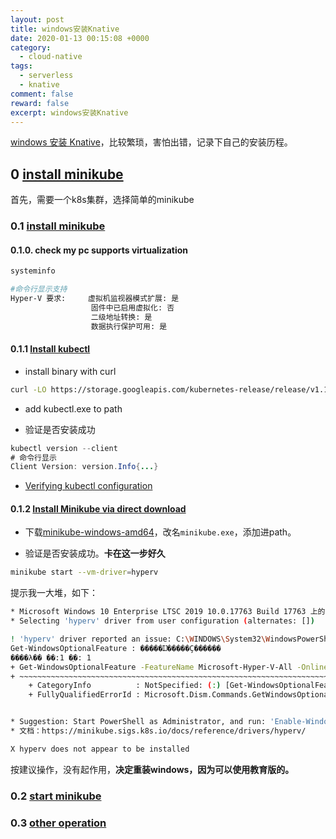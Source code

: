 ```yaml
---
layout: post
title: windows安装Knative
date: 2020-01-13 00:15:08 +0000
category:
  - cloud-native
tags:
  - serverless
  - knative
comment: false
reward: false
excerpt: windows安装Knative
---
```


[windows 安装 Knative](https://knative.dev/docs/install/)，比较繁琐，害怕出错，记录下自己的安装历程。

## 0 [install minikube](https://kubernetes.io/docs/setup/learning-environment/minikube/#installation)

首先，需要一个k8s集群，选择简单的minikube

### 0.1 [install minikube](https://kubernetes.io/docs/tasks/tools/install-minikube/)

#### 0.1.0. check my pc supports virtualization

``` sh
systeminfo

#命令行显示支持
Hyper-V 要求:     虚拟机监视器模式扩展: 是
                  固件中已启用虚拟化: 否
                  二级地址转换: 是
                  数据执行保护可用: 是
```

#### 0.1.1  [Install kubectl](https://kubernetes.io/docs/tasks/tools/install-kubectl/#install-kubectl-on-windows)

- install binary with curl

``` sh
curl -LO https://storage.googleapis.com/kubernetes-release/release/v1.17.0/bin/windows/amd64/kubectl.exe
```

- add kubectl.exe to path

- 验证是否安装成功

``` java
kubectl version --client
# 命令行显示
Client Version: version.Info{...}
```

- [Verifying kubectl configuration](https://kubernetes.io/docs/tasks/tools/install-kubectl/#verifying-kubectl-configuration)

#### 0.1.2 [Install Minikube via direct download](https://kubernetes.io/docs/tasks/tools/install-minikube/#install-minikube-via-direct-download)

- 下载[minikube-windows-amd64](https://github.com/kubernetes/minikube/releases/latest)，改名`minikube.exe`，添加进path。

- 验证是否安装成功。**卡在这一步好久**

``` sh
minikube start --vm-driver=hyperv
```

提示我一大堆，如下：

``` sh
* Microsoft Windows 10 Enterprise LTSC 2019 10.0.17763 Build 17763 上的 minikube v1.6.2
* Selecting 'hyperv' driver from user configuration (alternates: [])

! 'hyperv' driver reported an issue: C:\WINDOWS\System32\WindowsPowerShell\v1.0\powershell.exe Get-WindowsOptionalFeature -FeatureName Microsoft-Hyper-V-All -Online failed:
Get-WindowsOptionalFeature : �����Ĳ�����Ҫ������
����λ�� ��:1 �ַ�: 1
+ Get-WindowsOptionalFeature -FeatureName Microsoft-Hyper-V-All -Online
+ ~~~~~~~~~~~~~~~~~~~~~~~~~~~~~~~~~~~~~~~~~~~~~~~~~~~~~~~~~~~~~~~~~~~~~
    + CategoryInfo          : NotSpecified: (:) [Get-WindowsOptionalFeature], COMException
    + FullyQualifiedErrorId : Microsoft.Dism.Commands.GetWindowsOptionalFeatureCommand


* Suggestion: Start PowerShell as Administrator, and run: 'Enable-WindowsOptionalFeature -Online -FeatureName Microsoft-Hyper-V -All'
* 文档：https://minikube.sigs.k8s.io/docs/reference/drivers/hyperv/

X hyperv does not appear to be installed
```

按建议操作，没有起作用，**决定重装windows，因为可以使用教育版的。**

### 0.2 [start minikube](https://kubernetes.io/docs/setup/learning-environment/minikube/#quickstart)

### 0.3 [other operation](https://kubernetes.io/docs/setup/learning-environment/minikube/)
